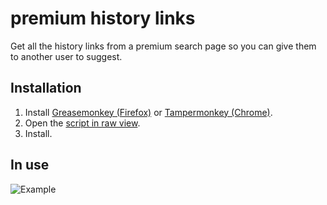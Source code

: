 # premium history links

Get all the history links from a premium search page so you can give them to another user to suggest.

## Installation

1. Install [Greasemonkey (Firefox)](http://www.greasespot.net/) or [Tampermonkey (Chrome)](https://chrome.google.com/webstore/detail/tampermonkey/dhdgffkkebhmkfjojejmpbldmpobfkfo).
2. Open the [script in raw view](https://github.com/mninc/premium-history-links/raw/master/premium-history-links.js).
3. Install.


## In use
![Example](https://media.discordapp.net/attachments/337943916613599234/474952864582598657/prem.PNG)
